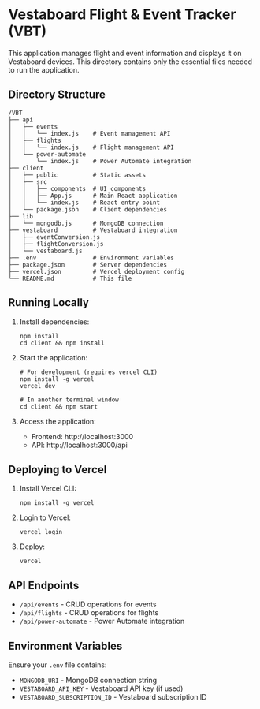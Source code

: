 # Vestaboard Flight & Event Tracker (VBT)

This application manages flight and event information and displays it on Vestaboard devices. This directory contains only the essential files needed to run the application.

## Directory Structure

```
/VBT
├── api
│   ├── events
│   │   └── index.js    # Event management API
│   ├── flights
│   │   └── index.js    # Flight management API
│   └── power-automate
│       └── index.js    # Power Automate integration
├── client
│   ├── public          # Static assets
│   ├── src
│   │   ├── components  # UI components
│   │   ├── App.js      # Main React application
│   │   └── index.js    # React entry point
│   └── package.json    # Client dependencies
├── lib
│   └── mongodb.js      # MongoDB connection
├── vestaboard          # Vestaboard integration
│   ├── eventConversion.js
│   ├── flightConversion.js
│   └── vestaboard.js
├── .env                # Environment variables
├── package.json        # Server dependencies
├── vercel.json         # Vercel deployment config
└── README.md           # This file
```

## Running Locally

1. Install dependencies:
   ```
   npm install
   cd client && npm install
   ```

2. Start the application:
   ```
   # For development (requires vercel CLI)
   npm install -g vercel
   vercel dev
   
   # In another terminal window
   cd client && npm start
   ```

3. Access the application:
   - Frontend: http://localhost:3000
   - API: http://localhost:3000/api

## Deploying to Vercel

1. Install Vercel CLI:
   ```
   npm install -g vercel
   ```

2. Login to Vercel:
   ```
   vercel login
   ```

3. Deploy:
   ```
   vercel
   ```

## API Endpoints

- `/api/events` - CRUD operations for events
- `/api/flights` - CRUD operations for flights
- `/api/power-automate` - Power Automate integration

## Environment Variables

Ensure your `.env` file contains:
- `MONGODB_URI` - MongoDB connection string
- `VESTABOARD_API_KEY` - Vestaboard API key (if used)
- `VESTABOARD_SUBSCRIPTION_ID` - Vestaboard subscription ID
